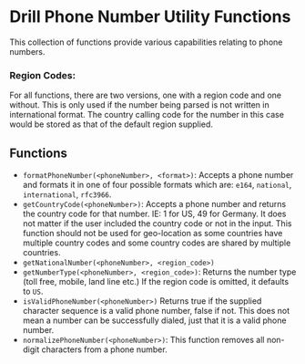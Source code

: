 # Drill Phone Number Utility Functions
This collection of functions provide various capabilities relating to phone numbers.

### Region Codes:
For all functions, there are two versions, one with a region code and one without.  This is only used if the number being parsed is not written in international format. The country calling code for the number in this case would be stored as that of the default region supplied.

## Functions
* `formatPhoneNumber(<phoneNumber>, <format>)`:  Accepts a phone number and formats it in one of four possible formats which are: `e164`, `national`, `international`, `rfc3966`.
* `getCountryCode(<phoneNumber>)`: Accepts a phone number and returns the country code for that number.  IE: 1 for US, 49 for Germany. It does not matter if the user included 
  the country code or not in the input.  This function should not be used for geo-location as some countries have multiple country codes and some country codes are shared by 
  multiple countries.
* `getNationalNumber(<phoneNumber>, <region_code>)`
* `getNumberType(<phoneNumber>, <region_code>)`:  Returns the number type (toll free, mobile, land line etc.)  If the region code is omitted, it defaults to `US`.
* `isValidPhoneNumber(<phoneNumber>)` Returns true if the supplied character sequence is a valid phone number, false if not. This does not mean a number can be successfully 
  dialed, just that it is a valid phone number.
* `normalizePhoneNumber(<phoneNumber>)`: This function removes all non-digit characters from a phone number.